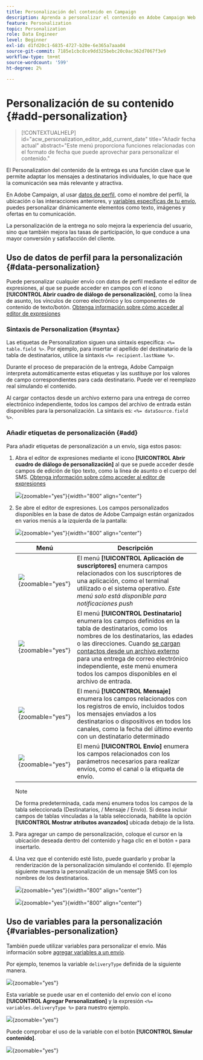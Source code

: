 ```yaml
---
title: Personalización del contenido en Campaign
description: Aprenda a personalizar el contenido en Adobe Campaign Web
feature: Personalization
topic: Personalization
role: Data Engineer
level: Beginner
exl-id: d1fd20c1-6835-4727-b20e-6e365a7aaa04
source-git-commit: 7185e1cbc8ce9dd325bebc20c0ac362d7067f3e9
workflow-type: tm+mt
source-wordcount: '599'
ht-degree: 2%

---
```



# Personalización de su contenido {#add-personalization}

>[!CONTEXTUALHELP]
>id="acw_personalization_editor_add_current_date"
>title="Añadir fecha actual"
>abstract="Este menú proporciona funciones relacionadas con el formato de fecha que puede aprovechar para personalizar el contenido."

El Personalization del contenido de la entrega es una función clave que le permite adaptar los mensajes a destinatarios individuales, lo que hace que la comunicación sea más relevante y atractiva.

En Adobe Campaign, al usar [datos de perfil](#data-personalization), como el nombre del perfil, la ubicación o las interacciones anteriores, y [variables específicas de tu envío](#variables-personalization), puedes personalizar dinámicamente elementos como texto, imágenes y ofertas en tu comunicación.

La personalización de la entrega no solo mejora la experiencia del usuario, sino que también mejora las tasas de participación, lo que conduce a una mayor conversión y satisfacción del cliente.

## Uso de datos de perfil para la personalización {#data-personalization}

Puede personalizar cualquier envío con datos de perfil mediante el editor de expresiones, al que se puede acceder en campos con el icono **[!UICONTROL Abrir cuadro de diálogo de personalización]**, como la línea de asunto, los vínculos de correo electrónico y los componentes de contenido de texto/botón. [Obtenga información sobre cómo acceder al editor de expresiones](gs-personalization.md/#access)

### Sintaxis de Personalization {#syntax}

Las etiquetas de Personalization siguen una sintaxis específica: `<%= table.field %>`. Por ejemplo, para insertar el apellido del destinatario de la tabla de destinatarios, utilice la sintaxis `<%= recipient.lastName %>`.

Durante el proceso de preparación de la entrega, Adobe Campaign interpreta automáticamente estas etiquetas y las sustituye por los valores de campo correspondientes para cada destinatario. Puede ver el reemplazo real simulando el contenido.

Al cargar contactos desde un archivo externo para una entrega de correo electrónico independiente, todos los campos del archivo de entrada están disponibles para la personalización. La sintaxis es: `<%= dataSource.field %>`.

### Añadir etiquetas de personalización {#add}

Para añadir etiquetas de personalización a un envío, siga estos pasos:

1. Abra el editor de expresiones mediante el icono **[!UICONTROL Abrir cuadro de diálogo de personalización]** al que se puede acceder desde campos de edición de tipo texto, como la línea de asunto o el cuerpo del SMS. [Obtenga información sobre cómo acceder al editor de expresiones](gs-personalization.md/#access)

   ![](assets/perso-access.png){zoomable="yes"}{width="800" align="center"}

1. Se abre el editor de expresiones. Los campos personalizados disponibles en la base de datos de Adobe Campaign están organizados en varios menús a la izquierda de la pantalla:

   ![](assets/perso-insert-field.png){zoomable="yes"}{width="800" align="center"}

   | Menú | Descripción |
   |-----|------------|
   | ![](assets/do-not-localize/perso-subscribers-menu.png){zoomable="yes"} | El menú **[!UICONTROL Aplicación de suscriptores]** enumera campos relacionados con los suscriptores de una aplicación, como el terminal utilizado o el sistema operativo. *Este menú solo está disponible para notificaciones push* |
   | ![](assets/do-not-localize/perso-recipients-menu.png){zoomable="yes"} | El menú **[!UICONTROL Destinatario]** enumera los campos definidos en la tabla de destinatarios, como los nombres de los destinatarios, las edades o las direcciones. Cuando [se cargan contactos desde un archivo externo](../audience/file-audience.md) para una entrega de correo electrónico independiente, este menú enumera todos los campos disponibles en el archivo de entrada. |
   | ![](assets/do-not-localize/perso-message-menu.png){zoomable="yes"} | El menú **[!UICONTROL Mensaje]** enumera los campos relacionados con los registros de envío, incluidos todos los mensajes enviados a los destinatarios o dispositivos en todos los canales, como la fecha del último evento con un destinatario determinado |
   | ![](assets/do-not-localize/perso-delivery-menu.png){zoomable="yes"} | El menú **[!UICONTROL Envío]** enumera los campos relacionados con los parámetros necesarios para realizar envíos, como el canal o la etiqueta de envío. |

   >[!NOTE]
   >
   >De forma predeterminada, cada menú enumera todos los campos de la tabla seleccionada (Destinatarios, / Mensaje / Envío). Si desea incluir campos de tablas vinculadas a la tabla seleccionada, habilite la opción **[!UICONTROL Mostrar atributos avanzados]** ubicada debajo de la lista.

1. Para agregar un campo de personalización, coloque el cursor en la ubicación deseada dentro del contenido y haga clic en el botón `+` para insertarlo.

1. Una vez que el contenido esté listo, puede guardarlo y probar la renderización de la personalización simulando el contenido. El ejemplo siguiente muestra la personalización de un mensaje SMS con los nombres de los destinatarios.

   ![](assets/perso-preview1.png){zoomable="yes"}{width="800" align="center"}

   ![](assets/perso-preview2.png){zoomable="yes"}{width="800" align="center"}

## Uso de variables para la personalización {#variables-personalization}

También puede utilizar variables para personalizar el envío.
Más información sobre [agregar variables a un envío](../advanced-settings/delivery-settings.md#variables-delivery).

Por ejemplo, tenemos la variable `deliveryType` definida de la siguiente manera.

![](assets/variables-deliveryType.png){zoomable="yes"}

Esta variable se puede usar en el contenido del envío con el icono **[!UICONTROL Agregar Personalization]** y la expresión `<%= variables.deliveryType %>` para nuestro ejemplo.

![](assets/variables-perso.png){zoomable="yes"}

Puede comprobar el uso de la variable con el botón **[!UICONTROL Simular contenido]**.

![](assets/variables-simulate.png){zoomable="yes"}
